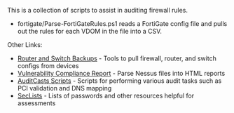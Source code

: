This is a collection of scripts to assist in auditing firewall rules.

* fortigate/Parse-FortiGateRules.ps1 reads a FortiGate config file and pulls out the rules for each VDOM in the file into a CSV. 

Other Links:
* [Router and Switch Backups](https://github.com/robvandenbrink/rtrbk) - Tools to pull firewall, router, and switch configs from devices
* [Vulnerability Compliance Report](https://github.com/Shellntel/vcr) - Parse Nessus files into HTML reports
* [AuditCasts Scripts](https://github.com/dhoelzer/AuditcastsScripts) - Scripts for performing various audit tasks such as PCI validation and DNS mapping
* [SecLists](https://github.com/danielmiessler/SecLists) - Lists of passwords and other resources helpful for assessments